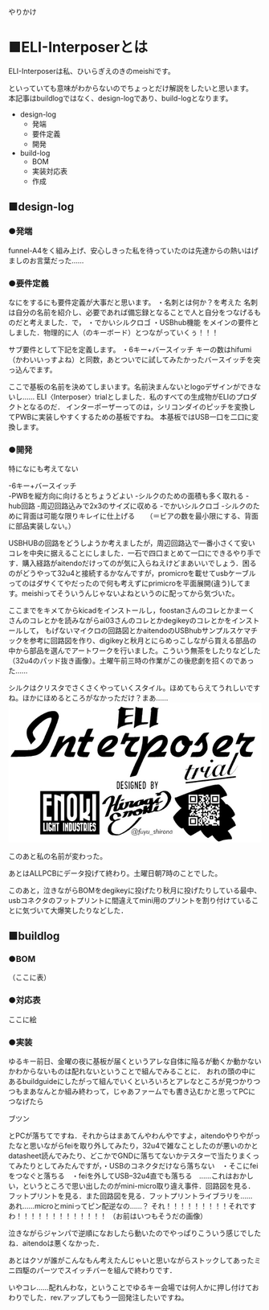 やりかけ


# ■ELI-Interposerとは

ELI-Interposerは私、ひいらぎえのきのmeishiです。  

といっていても意味がわからないのでちょっとだけ解説をしたいと思います。  本記事はbuildlogではなく、design-logであり、build-logとなります。

- design-log
	- 発端
	- 要件定義
	- 開発
- build-log
	- BOM
	- 実装対応表
	- 作成


## ■design-log  

### ●発端
funnel-A4をく組み上げ、安心しきった私を待っていたのは先達からの熱いはげましのお言葉だった……


### ●要件定義
なにをするにも要件定義が大事だと思います。
・名刺とは何か？を考えた
名刺は自分の名前を紹介し、必要であれば備忘録となることで人と自分をつなげるものだと考えました．で，
・でかいシルクロゴ
・USBhub機能
をメインの要件としました．物理的に人（のキーボード）とつながっていくぅ！！！

サブ要件として下記を定義します。
・6キー+バースイッチ
キーの数はhifumi（かわいいっすよね）と同数，あとついでに試してみたかったバースイッチを突っ込んでます。

ここで基板の名前を決めてしまいます。名前決まんないとlogoデザインができないし……
ELI〈Interposer〉trialとしました．私のすべての生成物がELIのプロダクトとなるのだ．
インターポーザーってのは，シリコンダイのピッチを変換してPWBに実装しやすくするための基板ですね。
本基板ではUSB一口を二口に変換します。




### ●開発
特になにも考えてない  

-6キー+バースイッチ  
	-PWBを縦方向に向けるとちょうどよい
		-シルクのための面積も多く取れる
-hub回路
	-周辺回路込みで2x3のサイズに収める
-でかいシルクロゴ
	-シルクのために背面は可能な限りキレイに仕上げる
　	（＝ビアの数を最小限にする、背面に部品実装しない。）

USBHUBの回路をどうしようか考えましたが，周辺回路込で一番小さくて安いコレを中央に据えることにしました．一石で四口まとめて一口にできるやり手です．購入経路がaitendoだけってのが気に入らねえけどまあいいでしょう．困るのがどうやって32u4と接続するかなんですが，promicroを載せてusbケーブルってのはダサくてやだったので何も考えずにprimicroを平面展開(違う)してます。meishiってそういうんじゃないよねというのに配ってから気づいた。

ここまでをキメてからkicadをインストールし，foostanさんのコレとかまーくさんのコレとかを読みながらai03さんのコレとかdegikeyのコレとかをインストールして，
もげないマイクロの回路図とかaitendoのUSBhubサンプルスケマチックを参考に回路図を作り、digikeyと秋月とにらめっこしながら買える部品の中から部品を選んでアートワークを行いました。こういう無茶をしたりなどした（32u4のパッド抜き画像）。土曜午前三時の作業がこの後悲劇を招くのであった……

シルクはクリスタでさくさくやっていくスタイル。ほめてもらえてうれしいですね。ほかにほめるところがなかっただけ？まあ……　　
![logo](https://github.com/HiragiEnoki/iroiro/blob/master/interposer/Interposerlogolight-1p5%20(1).jpg)

このあと私の名前が変わった。

あとはALLPCBにデータ投げて終わり。土曜日朝7時のことでした。

このあと，泣きながらBOMをdegikeyに投げたり秋月に投げたりしている最中、usbコネクタのフットプリントに間違えてmini用のプリントを割り付けていることに気づいて大爆笑したりなどした．

## ■buildlog
### ●BOM
（ここに表）
### ●対応表
ここに絵


### ●実装
ゆるキー前日、金曜の夜に基板が届くというアレな自体に陥るが動くか動かないかわからないものは配れないということで組んでみることに．
おれの頭の中にあるbuildguideにしたがって組んでいくといろいろとアレなところが見つかりつつもまあなんとか組み終わって，じゃあファームでも書き込むかと思ってPCにつなげたら

ブツン

とPCが落ちてですね．それからはまあてんやわんやですよ，aitendoやりやがったなと思いながらfeiを取り外してみたり，32u4で雑なことしたのが悪いのかとdatasheet読んでみたり、どこかでGNDに落ちてないかテスターで当たりまくってみたりとしてみたんですが，・USBのコネクタだけなら落ちない　・そこにfeiをつなぐと落ちる　・feiを外してUSB–32u4直でも落ちる　……これはおかしい，というところで思い出したのがmini-micro取り違え事件．回路図を見る．フットプリントを見る．また回路図を見る．フットプリントライブラリを……　あれ……microとminiってピン配逆なの……？
それ！！！！！！！！！それですわ！！！！！！！！！！！！！
（お前はいつもそうだの画像）

泣きながらジャンパで逆順になおしたら動いたのでやっぱりこういう感じでしたね．aitendoは悪くなかった．

あとはクソが誰がこんなもん考えたんじゃいと思いながらストックしてあったミニ四駆のパーツでスイッチバーを組んで終わりです．

いやコレ……配れんわな，ということでゆるキー会場では何人かに押し付けておわりでした．rev.アップしてもう一回発注したいですね。